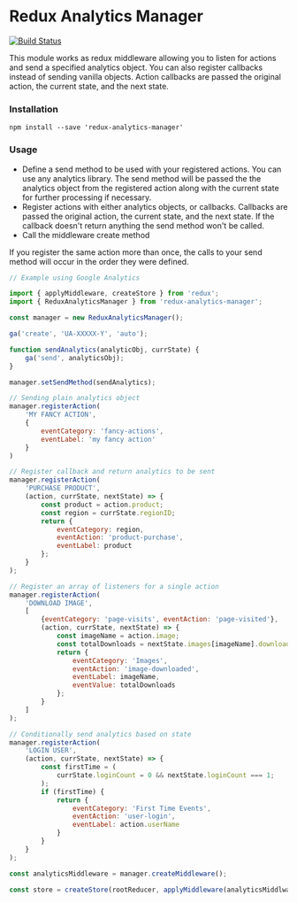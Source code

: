 # Redux Analytics Manager

[![Build Status](https://travis-ci.com/robgonnella/redux-analytics-manager.svg?branch=master)](https://travis-ci.com/robgonnella/redux-analytics-manager)

This module works as redux middleware allowing you to listen for actions and
send a specified analytics object. You can also register callbacks instead
of sending vanilla objects. Action callbacks are passed the original action, the
current state, and the next state.

### Installation

`npm install --save 'redux-analytics-manager'`


### Usage

- Define a send method to be used with your registered actions. You can use
  any analytics library. The send method will be passed the the analytics
  object from the registered action along with the current state for further
  processing if necessary.
- Register actions with either analytics objects, or callbacks. Callbacks are
  passed the original action, the current state, and the next state. If the callback
  doesn't return anything the send method won't be called.
- Call the middleware create method

If you register the same action more than once, the calls to your send method
will occur in the order they were defined.

```javascript
// Example using Google Analytics

import { applyMiddleware, createStore } from 'redux';
import { ReduxAnalyticsManager } from 'redux-analytics-manager';

const manager = new ReduxAnalyticsManager();

ga('create', 'UA-XXXXX-Y', 'auto');

function sendAnalytics(analyticObj, currState) {
    ga('send', analyticsObj);
}

manager.setSendMethod(sendAnalytics);

// Sending plain analytics object
manager.registerAction(
    'MY FANCY ACTION', 
    {
        eventCategory: 'fancy-actions',
        eventLabel: 'my fancy action'
    }
)

// Register callback and return analytics to be sent
manager.registerAction(
    'PURCHASE PRODUCT',
    (action, currState, nextState) => {
        const product = action.product;
        const region = currState.regionID;
        return {
            eventCategory: region,
            eventAction: 'product-purchase',
            eventLabel: product
        };
    }
);

// Register an array of listeners for a single action
manager.registerAction(
    'DOWNLOAD IMAGE',
    [
        {eventCategory: 'page-visits', eventAction: 'page-visited'},
        (action, currState, nextState) => {
            const imageName = action.image;
            const totalDownloads = nextState.images[imageName].downloads;
            return {
                eventCategory: 'Images',
                eventAction: 'image-downloaded',
                eventLabel: imageName,
                eventValue: totalDownloads
            };
        }
    ]
);

// Conditionally send analytics based on state
manager.registerAction(
    'LOGIN USER',
    (action, currState, nextState) => {
        const firstTime = (
            currState.loginCount = 0 && nextState.loginCount === 1;
        );
        if (firstTime) {
            return {
                eventCategory: 'First Time Events',
                eventAction: 'user-login',
                eventLabel: action.userName
            }
        }
    }
);

const analyticsMiddleware = manager.createMiddleware();

const store = createStore(rootReducer, applyMiddleware(analyticsMiddlware));

```
